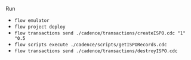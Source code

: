 Run

- `flow emulator`
- `flow project deploy`
- `flow transactions send ./cadence/transactions/createISPO.cdc "1" "0.5`
- `flow scripts execute ./cadence/scripts/getISPORecords.cdc`
- `flow transactions send ./cadence/transactions/destroyISPO.cdc`
